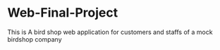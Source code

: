 # Web-Final-Project

This is A bird shop web application for customers and staffs of a mock birdshop company
